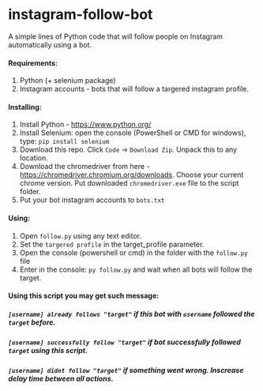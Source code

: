 # instagram-follow-bot
A simple lines of Python code that will follow people on Instagram automatically using a bot.

#### Requirements:
1. Python (+ selenium package)
2. Instagram accounts - bots that will follow a targered instagram profile.

#### Installing:
1. Install Python - https://www.python.org/
2. Install Selenium: open the console (PowerShell or CMD for windows), type: ```pip install selenium```
3. Download this repo. Click ```Code``` -> ```Download Zip```. Unpack this to any location.
4. Download the chromedriver from here - https://chromedriver.chromium.org/downloads. Choose your current chrome version. Put downloaded ```chromedriver.exe``` file to the script folder.
5. Put your bot instagram accounts to ```bots.txt```

#### Using:
1. Open ```follow.py``` using any text editor.
2. Set the ```targered profile``` in the target_profile parameter.
3. Open the console (powershell or cmd) in the folder with the ```follow.py``` file
4. Enter in the console: ```py follow.py``` and wait when all bots will follow the target.

#### Using this script you may get such message:
##### ```[username] already follows "target"``` if this bot with ```username``` followed the ```target``` before.
##### ```[username] successfully follow "target"``` if bot successfully followed ```target``` using this script.
##### ```[username] didnt follow "target"``` if something went wrong. Inscrease delay time between all actions.
